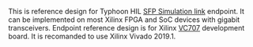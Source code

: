 
  This is reference design for Typhoon HIL [SFP Simulation link](https://www.typhoon-hil.com/documentation/typhoon-hil-software-manual/References/sfp_link.html) endpoint. It can be implemented on most Xilinx FPGA and SoC devices with gigabit transceivers. Endpoint reference design is for Xilinx [VC707](https://www.xilinx.com/products/boards-and-kits/ek-v7-vc707-g.html) development board. 
  It is recomanded to use Xilinx Vivado 2019.1.
